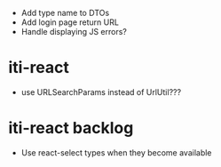 - Add type name to DTOs
- Add login page return URL
- Handle displaying JS errors?

# iti-react

- use URLSearchParams instead of UrlUtil???

# iti-react backlog

- Use react-select types when they become available
